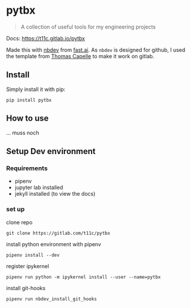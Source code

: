 # pytbx
> A collection of useful tools for my engineering projects


Docs: https://t11c.gitlab.io/pytbx

Made this with [nbdev](https://nbdev.fast.ai) from [fast.ai](https://www.fast.ai). As <code>nbdev</code> is designed for github, I used the template from [Thomas Capelle](https://gitlab.com/tcapelle/nbdev_template) to make it work on  gitlab.


## Install
Simply install it with pip:

`pip install pytbx`

## How to use
... muss noch

## Setup Dev environment

### Requirements
  * pipenv
  * jupyter lab installed
  * jekyll installed (to view the docs)


### set up

clone repo

    git clone https://gitlab.com/t11c/pytbx

install python environment with pipenv

    pipenv install --dev

register ipykernel

    pipenv run python -m ipykernel install --user --name=pytbx

install git-hooks

    pipenv run nbdev_install_git_hooks
